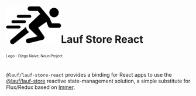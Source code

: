 <img src="https://github.com/cefn/lauf/raw/main/vector/logo.png" alt="Logo - Image of Runner" align="left"><br></br>

# Lauf Store React

<sub><sup>Logo - Diego Naive, Noun Project.</sup></sub>
<br></br>

`@lauf/lauf-store-react` provides a binding for React apps to use the [@lauf/lauf-store](https://github.com/cefn/lauf/tree/main/modules/lauf-store) reactive state-management solution, a simple substitute for Flux/Redux based on [Immer](https://immerjs.github.io/immer/).

